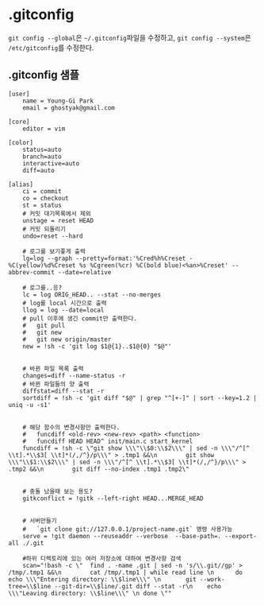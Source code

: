 # .gitconfig

`git config --global`은 `~/.gitconfig`파일을 수정하고, 
`git config --system`은 `/etc/gitconfig`를 수정한다.


## .gitconfig 샘플

	[user]
		name = Young-Gi Park
		email = ghostyak@gmail.com

	[core]
		editor = vim

	[color]
		status=auto
		branch=auto
		interactive=auto
		diff=auto

	[alias]
		ci = commit 
		co = checkout
		st = status
		# 커밋 대기목록에서 제외
		unstage = reset HEAD
		# 커밋 되돌리기
		undo=reset --hard

		# 로그를 보기좋게 출력
		lg=log --graph --pretty=format:'%Cred%h%Creset -%C(yellow)%d%Creset %s %Cgreen(%cr) %C(bold blue)<%an>%Creset' --abbrev-commit --date=relative

		# 로그를..응?
		lc = log ORIG_HEAD.. --stat --no-merges
		# log를 local 시간으로 출력
		llog = log --date=local
		# pull 이후에 생긴 commit만 출력한다.
		#	git pull
		#	git new
		#	git new origin/master
		new = !sh -c 'git log $1@{1}..$1@{0} "$@"'


		# 바뀐 파일 목록 출력
		changes=diff --name-status -r
		# 바뀐 파일들의 양 출력
		diffstat=diff --stat -r
		sortdiff = !sh -c 'git diff "$@" | grep "^[+-]" | sort --key=1.2 | uniq -u -s1'


		# 해당 함수의 변경사항만 출력한다.
		#	funcdiff <old-rev> <new-rev> <path> <function>
		#	funcdiff HEAD HEAD^ init/main.c start_kernel
		funcdiff = !sh -c \"git show \\\"\\$0:\\$2\\\" | sed -n \\\"/^[^ \\t].*\\$3[ \\t]*(/,/^}/p\\\" > .tmp1 &&\n        git show \\\"\\$1:\\$2\\\" | sed -n \\\"/^[^ \\t].*\\$3[ \\t]*(/,/^}/p\\\" > .tmp2 &&\n        git diff --no-index .tmp1 .tmp2\"


		# 충돌 났을때 보는 용도?
		gitkconflict = !gitk --left-right HEAD...MERGE_HEAD


		# 서버만들기
		#	`git clone git://127.0.0.1/project-name.git` 명령 사용가능
		serve = !git daemon --reuseaddr --verbose  --base-path=. --export-all ./.git

		#하위 디렉토리에 있는 여러 저장소에 대하여 변경사항 검색
		scan="!bash -c \"  find . -name .git | sed -n 's/\\.git//gp' > /tmp/.tmp1 &&\n        cat /tmp/.tmp1 | while read line \n      do echo \\\"Entering directory: \\$line\\\" \n       git --work-tree=\\$line --git-dir=\\$line/.git diff --stat -r\n    echo \\\"Leaving directory: \\$line\\\" \n done \""





